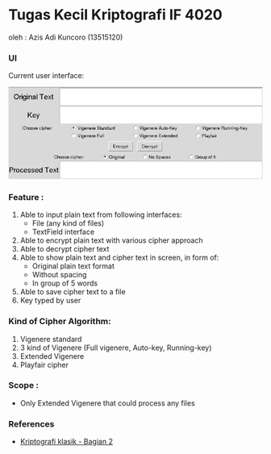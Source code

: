 # Tugas Kecil Kriptografi IF 4020

oleh : Azis Adi Kuncoro (13515120)  

### UI
Current user interface: 


![User-Interface](./ui-kripto.png)


### Feature :
  1. Able to input plain text from following interfaces:
      - File (any kind of files)
      - TextField interface
  2. Able to encrypt plain text with various cipher approach
  3. Able to decrypt cipher text
  4. Able to show plain text and cipher text in screen, in form of:
      - Original plain text format
      - Without spacing
      - In group of 5 words
  5. Able to save cipher text to a file
  6. Key typed by user

### Kind of Cipher Algorithm:
  1. Vigenere standard 
  2. 3 kind of Vigenere (Full vigenere, Auto-key, Running-key)
  3. Extended Vigenere
  4. Playfair cipher

### Scope :
  - Only Extended Vigenere that could process any files

### References
  - [Kriptografi klasik - Bagian 2](http://informatika.stei.itb.ac.id/~rinaldi.munir/Kriptografi/2018-2019/Kriptografi-Klasik-Bagian2(2019).pdf)
  
